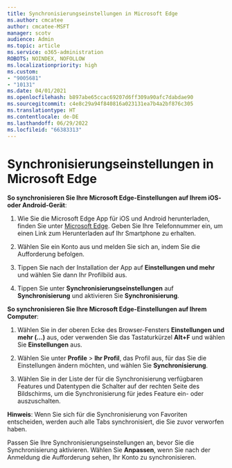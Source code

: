 ```yaml
---
title: Synchronisierungseinstellungen in Microsoft Edge
ms.author: cmcatee
author: cmcatee-MSFT
manager: scotv
audience: Admin
ms.topic: article
ms.service: o365-administration
ROBOTS: NOINDEX, NOFOLLOW
ms.localizationpriority: high
ms.custom:
- "9005681"
- "10131"
ms.date: 04/01/2021
ms.openlocfilehash: b897abe65ccac69207d6ff309a90afc7dabdae90
ms.sourcegitcommit: c4e8c29a94f840816a023131ea7b4a2bf876c305
ms.translationtype: HT
ms.contentlocale: de-DE
ms.lasthandoff: 06/29/2022
ms.locfileid: "66383313"
---
```

# <a name="sync-settings-in-microsoft-edge"></a>Synchronisierungseinstellungen in Microsoft Edge

**So synchronisieren Sie Ihre Microsoft Edge-Einstellungen auf Ihrem iOS- oder Android-Gerät**:

1. Wie Sie die Microsoft Edge App für iOS und Android herunterladen, finden Sie unter [Microsoft Edge](https://www.microsoft.com/edge?ocid=SMC-IA-4534424). Geben Sie Ihre Telefonnummer ein, um einen Link zum Herunterladen auf Ihr Smartphone zu erhalten.

1. Wählen Sie ein Konto aus und melden Sie sich an, indem Sie die Aufforderung befolgen.

1. Tippen Sie nach der Installation der App auf **Einstellungen und mehr** und wählen Sie dann Ihr Profilbild aus.

1. Tippen Sie unter **Synchronisierungseinstellungen** auf **Synchronisierung** und aktivieren Sie **Synchronisierung**. 

**So synchronisieren Sie Ihre Microsoft Edge-Einstellungen auf Ihrem Computer**:

1. Wählen Sie in der oberen Ecke des Browser-Fensters **Einstellungen und mehr (…)** aus, oder verwenden Sie das Tastaturkürzel **Alt+F** und wählen Sie **Einstellungen** aus.

1. Wählen Sie unter **Profile** > **Ihr Profil**, das Profil aus, für das Sie die Einstellungen ändern möchten, und wählen Sie **Synchronisierung**.

1. Wählen Sie in der Liste der für die Synchronisierung verfügbaren Features und Datentypen die Schalter auf der rechten Seite des Bildschirms, um die Synchronisierung für jedes Feature ein- oder auszuschalten.

**Hinweis**: Wenn Sie sich für die Synchronisierung von Favoriten entscheiden, werden auch alle Tabs synchronisiert, die Sie zuvor verworfen haben.

Passen Sie Ihre Synchronisierungseinstellungen an, bevor Sie die Synchronisierung aktivieren. Wählen Sie **Anpassen**, wenn Sie nach der Anmeldung die Aufforderung sehen, Ihr Konto zu synchronisieren.